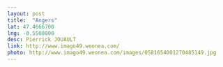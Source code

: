 ```yaml
---
layout: post
title:  "Angers"
lat: 47.4666700	
lng: -0.5500000
desc: Pierrick JOUAULT
link: http://www.imago49.weonea.com/
photo: http://www.imago49.weonea.com/images/0581654001270485149.jpg
---
```

